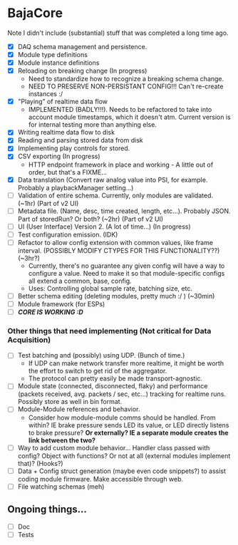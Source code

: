 # BajaCore

Note I didn't include (substantial) stuff that was completed a long time ago.

- [x] DAQ schema management and persistence.
- [x] Module type definitions
- [x] Module instance definitions
- [x] Reloading on breaking change (In progress)
    - Need to standardize how to recognize a breaking schema change.
    - NEED TO PRESERVE NON-PERSISTANT CONFIG!!! Can't re-create instances :/
- [x] "Playing" of realtime data flow
    - IMPLEMENTED (BADLY!!!). Needs to be refactored to take into account module timestamps, which it doesn't atm.
      Current version is for internal testing more than anything else.
- [x] Writing realtime data flow to disk
- [x] Reading and parsing stored data from disk
- [x] Implementing play controls for stored.
- [x] CSV exporting (In progress)
    - HTTP endpoint framework in place and working - A little out of order, but that's a FIXME...
- [x] Data translation (Convert raw analog value into PSI, for example. Probably a playbackManager setting...)
- [ ] Validation of entire schema. Currently, only modules are validated. (~1hr) (Part of v2 UI)
- [ ] Metadata file. (Name, desc, time created, length, etc...). Probably JSON. Part of storedRun? Or both? (~2hr) (Part of v2 UI)
- [ ] UI (User Interface) Version 2. (A lot of time...) (In progress)
- [ ] Test configuration emission. (IDK)
- [ ] Refactor to allow config extension with common values, like frame interval. (POSSIBLY MODIFY CTYPES FOR THIS FUNCTIONALITY??) (~3hr?)
  - Currently, there's no guarantee any given config will have a way to configure a value. Need to make it so that module-specific configs all extend a common, base, config.
  - Uses: Controlling global sample rate, batching size, etc.
- [ ] Better schema editing (deleting modules, pretty much :/ ) (~30min)
- [ ] Module framework (for ESPs)
- [ ] ___CORE IS WORKING :D___

### Other things that need implementing (Not critical for Data Acquisition)
- [ ] Test batching and (possibly) using UDP. (Bunch of time.)
  - If UDP can make network transfer more realtime, it might be worth the effort to switch to get rid of the aggregator.
  - The protocol can pretty easily be made transport-agnostic.
- [ ] Module state (connected, disconnected, flaky) and performance (packets received, avg. packets / sec, etc...)
  tracking for realtime runs. Possibly store as well in bin format.
- [ ] Module-Module references and behavior. 
  - Consider how module-module comms should be handled. From within? IE brake pressure sends LED its value, or LED directly listens to brake pressure? __Or externally? IE a separate module creates the link between the two?__
- [ ] Way to add custom module behavior... Handler class passed with config? Object with functions? Or not at all (external modules implement that)? (Hooks?)
- [ ] Data + Config struct generation (maybe even code snippets?) to assist coding module firmware. Make accessible through web.
- [ ] File watching schemas (meh)

## Ongoing things...

- [ ] Doc
- [ ] Tests
